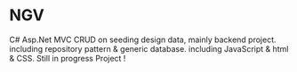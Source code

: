 # NGV
C# Asp.Net MVC CRUD on seeding design data, mainly backend project.
including repository pattern & generic database.
including JavaScript & html & CSS.
Still in progress Project !
